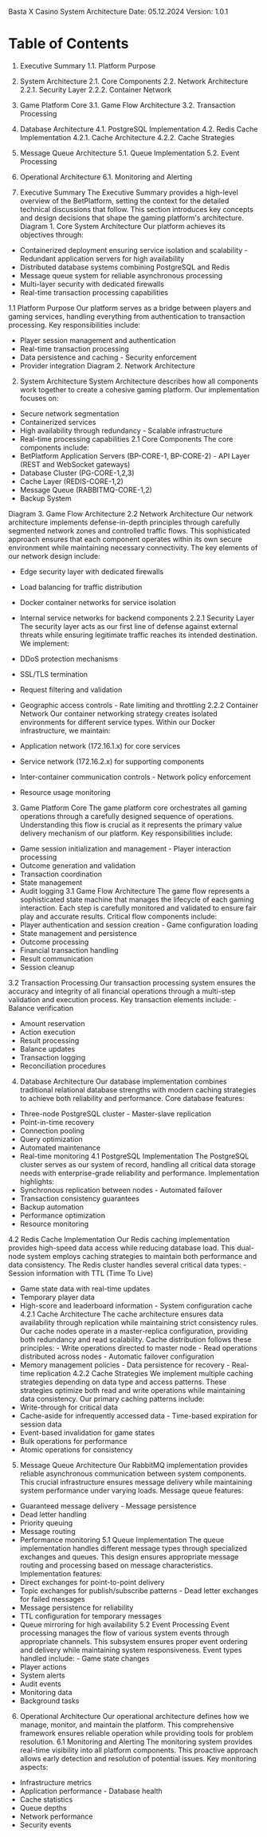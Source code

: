 Basta X Casino
System Architecture
Date: 05.12.2024 Version: 1.0.1
# Table of Contents
1. Executive Summary
1.1. Platform Purpose
2. System Architecture
2.1. Core Components 2.2. Network Architecture 2.2.1. Security Layer 2.2.2. Container Network
3. Game Platform Core
3.1. Game Flow Architecture 3.2. Transaction Processing
4. Database Architecture
4.1. PostgreSQL Implementation 4.2. Redis Cache Implementation 4.2.1. Cache Architecture
4.2.2. Cache Strategies
5. Message Queue Architecture
5.1. Queue Implementation 5.2. Event Processing
6. Operational Architecture
6.1. Monitoring and Alerting

1. Executive Summary
The Executive Summary provides a high-level overview of the BetPlatform, setting the context for the detailed technical discussions that follow. This section introduces key concepts and design decisions that shape the gaming platform's architecture.
 Diagram 1. Core System Architecture
Our platform achieves its objectives through:
- Containerized deployment ensuring service isolation and scalability - Redundant application servers for high availability
- Distributed database systems combining PostgreSQL and Redis
- Message queue system for reliable asynchronous processing
- Multi-layer security with dedicated firewalls
- Real-time transaction processing capabilities

1.1 Platform Purpose
Our platform serves as a bridge between players and gaming services, handling everything from authentication to transaction processing. Key responsibilities include:
- Player session management and authentication
- Real-time transaction processing
- Data persistence and caching - Security enforcement
- Provider integration
 Diagram 2. Network Architecture
2. System Architecture
System Architecture describes how all components work together to create a cohesive gaming platform. Our implementation focuses on:
- Secure network segmentation
- Containerized services
- High availability through redundancy - Scalable infrastructure
- Real-time processing capabilities
2.1 Core Components
The core components include:
- BetPlatform Application Servers (BP-CORE-1, BP-CORE-2) - API Layer (REST and WebSocket gateways)
- Database Cluster (PG-CORE-1,2,3)
- Cache Layer (REDIS-CORE-1,2)
- Message Queue (RABBITMQ-CORE-1,2)
- Backup System

 Diagram 3. Game Flow Architecture
2.2 Network Architecture
Our network architecture implements defense-in-depth principles through carefully segmented network zones and controlled traffic flows. This sophisticated approach ensures that each component operates within its own secure environment while maintaining necessary connectivity.
The key elements of our network design include:
- Edge security layer with dedicated firewalls
- Load balancing for traffic distribution
- Docker container networks for service isolation
- Internal service networks for backend components
2.2.1 Security Layer
The security layer acts as our first line of defense against external threats while ensuring legitimate traffic reaches its intended destination. We implement:
- DDoS protection mechanisms
- SSL/TLS termination
- Request filtering and validation

- Geographic access controls - Rate limiting and throttling
2.2.2 Container Network
Our container networking strategy creates isolated environments for different service types. Within our Docker infrastructure, we maintain:
- Application network (172.16.1.x) for core services
- Service network (172.16.2.x) for supporting components
- Inter-container communication controls - Network policy enforcement
- Resource usage monitoring
3. Game Platform Core
The game platform core orchestrates all gaming operations through a carefully designed sequence of operations. Understanding this flow is crucial as it represents the primary value delivery mechanism of our platform.
Key responsibilities include:
- Game session initialization and management - Player interaction processing
- Outcome generation and validation
- Transaction coordination
- State management
- Audit logging
3.1 Game Flow Architecture
The game flow represents a sophisticated state machine that manages the lifecycle of each gaming interaction. Each step is carefully monitored and validated to ensure fair play and accurate results.
Critical flow components include:
- Player authentication and session creation - Game configuration loading
- State management and persistence
- Outcome processing
- Financial transaction handling
- Result communication
- Session cleanup

3.2 Transaction Processing
Our transaction processing system ensures the accuracy and integrity of all financial operations through a multi-step validation and execution process.
Key transaction elements include: - Balance verification
- Amount reservation
- Action execution
- Result processing
- Balance updates
- Transaction logging
- Reconciliation procedures
4. Database Architecture
Our database implementation combines traditional relational database strengths with modern caching strategies to achieve both reliability and performance.
Core database features:
- Three-node PostgreSQL cluster - Master-slave replication
- Point-in-time recovery
- Connection pooling
- Query optimization
- Automated maintenance
- Real-time monitoring
4.1 PostgreSQL Implementation
The PostgreSQL cluster serves as our system of record, handling all critical data storage needs with enterprise-grade reliability and performance.
Implementation highlights:
- Synchronous replication between nodes - Automated failover
- Transaction consistency guarantees
- Backup automation
- Performance optimization
- Resource monitoring

4.2 Redis Cache Implementation
Our Redis caching implementation provides high-speed data access while reducing database load. This dual-node system employs caching strategies to maintain both performance and data consistency.
The Redis cluster handles several critical data types: - Session information with TTL (Time To Live)
- Game state data with real-time updates
- Temporary player data
- High-score and leaderboard information - System configuration cache
4.2.1 Cache Architecture
The cache architecture ensures data availability through replication while maintaining strict consistency rules. Our cache nodes operate in a master-replica configuration, providing both redundancy and read scalability.
Cache distribution follows these principles: - Write operations directed to master node - Read operations distributed across nodes - Automatic failover configuration
- Memory management policies - Data persistence for recovery - Real-time replication
4.2.2 Cache Strategies
We implement multiple caching strategies depending on data type and access patterns. These strategies optimize both read and write operations while maintaining data consistency.
Our primary caching patterns include:
- Write-through for critical data
- Cache-aside for infrequently accessed data - Time-based expiration for session data
- Event-based invalidation for game states
- Bulk operations for performance
- Atomic operations for consistency

5. Message Queue Architecture
Our RabbitMQ implementation provides reliable asynchronous communication between system components. This crucial infrastructure ensures message delivery while maintaining system performance under varying loads.
Message queue features:
- Guaranteed message delivery - Message persistence
- Dead letter handling
- Priority queuing
- Message routing
- Performance monitoring
5.1 Queue Implementation
The queue implementation handles different message types through specialized exchanges and queues. This design ensures appropriate message routing and processing based on message characteristics.
Implementation features:
- Direct exchanges for point-to-point delivery
- Topic exchanges for publish/subscribe patterns - Dead letter exchanges for failed messages
- Message persistence for reliability
- TTL configuration for temporary messages
- Queue mirroring for high availability
5.2 Event Processing
Event processing manages the flow of various system events through appropriate channels. This subsystem ensures proper event ordering and delivery while maintaining system responsiveness.
Event types handled include: - Game state changes
- Player actions
- System alerts
- Audit events
- Monitoring data
- Background tasks

6. Operational Architecture
Our operational architecture defines how we manage, monitor, and maintain the platform. This comprehensive framework ensures reliable operation while providing tools for problem resolution.
6.1 Monitoring and Alerting
The monitoring system provides real-time visibility into all platform components. This proactive approach allows early detection and resolution of potential issues.
Key monitoring aspects:
- Infrastructure metrics
- Application performance - Database health
- Cache statistics
- Queue depths
- Network performance
- Security events
